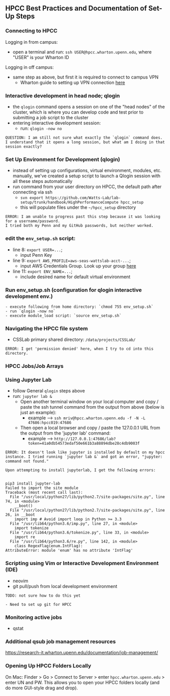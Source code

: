 
## HPCC Best Practices and Documentation of Set-Up Steps


### Connecting to HPCC

Logging in from campus:
- open a terminal and run: `ssh USER@hpcc.wharton.upenn.edu`, where "USER" is your Wharton ID

Logging in off campus:
- same step as above, but first it is required to connect to campus VPN
    - Wharton guide to setting up VPN connection [here](https://support.wharton.upenn.edu/help/wharton-vpn)


### Interactive development in head node; qlogin
- the `qlogin` command opens a session on one of the "head nodes" of the cluster, which is where you can develop code and test prior to submitting a job script to the cluster
- entering interactive development session:
    - run: `qlogin -now no`

```
QUESTION: I am still not sure what exactly the `qlogin` command does. 
I understand that it opens a long session, but what am I doing in that session exactly?
```

### Set Up Environment for Development (qlogin)
- instead of setting up configurations, virtual environment, modules, etc. manually, we've created a setup script to launch a Qlogin session with all these steps automatically
- run command from your user directory on HPCC, the default path after connecting via ssh
    - `svn export https://github.com/Watts-Lab/lab-setup/trunk/handbook/HighPerformanceCompute hpcc_setup`
    - this will populate files under the `~/hpcc_setup` directory 

```
ERROR: I am unable to progress past this step because it was looking for a username/password. 
I tried both my Penn and my GitHub passwords, but neither worked.
```


### edit the `env_setup.sh` script:
- line 8: `export USER=...`; 
    - input Penn Key
- line 9: `export AWS_PROFILE=aws-seas-wattslab-acct-...`; 
    - input AWS Credentials Group. Look up your group [here](https://docs.google.com/spreadsheets/d/16TD2y68H6PW07J2AQ0vw5Y9JUR69NbXG/edit#gid=2084621666)
- line 11: `export ENV_NAME=...`;
    - include desired name for default virtual environment


### Run env_setup.sh (configuration for qlogin interactive development env.)
    - execute following from home directory: `chmod 755 env_setup.sh`
    - run `qlogin -now no`
    - execute module_load script: `source env_setup.sh`

### Navigating the HPCC file system
- CSSLab primary shared directory: `/data/projects/CSSLab/`

```
ERROR: I get 'permission denied' here, when I try to cd into this directory.
```


### HPCC Jobs/Job Arrays

### Using Jupyter Lab
- follow General `qlogin` steps above 
- run: `jupyter lab &`
    - Open another terminal window on your local computer and copy / paste the ssh tunnel command from the output from above (below is just an example):
        - example --> `ssh mriv@hpcc.wharton.upenn.edu -f -N -L 47686:hpcc019:47686`
    - Then open a local browser and copy / paste the 127.0.0.1 URL from the output from the 'jupyter lab' command:
        - example --> `http://127.0.0.1:47686/lab?token=41a0db54573edaf50e661b3a88894dbe28c4db9003f`

```
ERROR: It doesn't look like jupyter is installed by default on my hpcc instance. I tried running `jupyter lab &` and got an error, "jupyter: command not found." 

Upon attempting to install jupyterlab, I get the following errors:


pip3 install jupyter-lab
Failed to import the site module
Traceback (most recent call last):
  File "/usr/local/python27/lib/python2.7/site-packages/site.py", line 74, in <module>
    __boot()
  File "/usr/local/python27/lib/python2.7/site-packages/site.py", line 26, in __boot
    import imp # Avoid import loop in Python >= 3.3
  File "/usr/lib64/python3.6/imp.py", line 27, in <module>
    import tokenize
  File "/usr/lib64/python3.6/tokenize.py", line 33, in <module>
    import re
  File "/usr/lib64/python3.6/re.py", line 142, in <module>
    class RegexFlag(enum.IntFlag):
AttributeError: module 'enum' has no attribute 'IntFlag'
```


### Scripting using Vim or Interactive Development Environment (IDE)
- neovim
- git pull/push from local development environment

```
TODO: not sure how to do this yet

- Need to set up git for HPCC
```


### Monitoring active jobs
- qstat

### Additional qsub job management resources
https://research-it.wharton.upenn.edu/documentation/job-management/

### Opening Up HPCC Folders Locally
On Mac: Finder > Go > Connect to Server > enter `hpcc.wharton.upenn.edu` > enter UN and PW. This allows you to open your HPCC folders locally (and do more GUI-style drag and drop).
